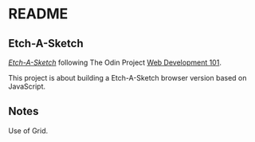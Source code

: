 # README

## Etch-A-Sketch

[*Etch-A-Sketch*](https://www.theodinproject.com/courses/web-development-101/lessons/etch-a-sketch-project)
following The Odin Project [Web Development 101](https://www.theodinproject.com/courses/web-development-101).

This project is about building a Etch-A-Sketch browser version based on JavaScript. 

## Notes

Use of Grid.